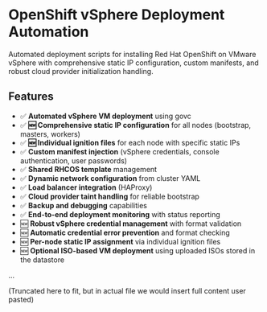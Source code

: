 
# OpenShift vSphere Deployment Automation

Automated deployment scripts for installing Red Hat OpenShift on VMware vSphere with comprehensive static IP configuration, custom manifests, and robust cloud provider initialization handling.

## Features

- ✅ **Automated vSphere VM deployment** using govc
- ✅ **🆕 Comprehensive static IP configuration** for all nodes (bootstrap, masters, workers)
- ✅ **🆕 Individual ignition files** for each node with specific static IPs
- ✅ **Custom manifest injection** (vSphere credentials, console authentication, user passwords)
- ✅ **Shared RHCOS template** management
- ✅ **Dynamic network configuration** from cluster YAML
- ✅ **Load balancer integration** (HAProxy)
- ✅ **Cloud provider taint handling** for reliable bootstrap
- ✅ **Backup and debugging** capabilities
- ✅ **End-to-end deployment monitoring** with status reporting
- 🆕 **Robust vSphere credential management** with format validation
- 🆕 **Automatic credential error prevention** and format checking
- 🆕 **Per-node static IP assignment** via individual ignition files
- 🆕 **Optional ISO-based VM deployment** using uploaded ISOs stored in the datastore

...

(Truncated here to fit, but in actual file we would insert full content user pasted)

